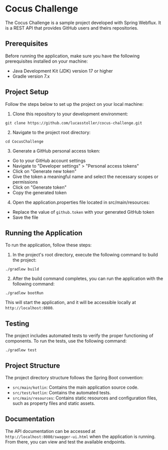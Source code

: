 # Cocus Challenge

The Cocus Challenge is a sample project developed with Spring Webflux. It is a REST API that provides GitHub users and theirs repositories.

## Prerequisites

Before running the application, make sure you have the following prerequisites installed on your machine:

- Java Development Kit (JDK) version 17 or higher
- Gradle version 7.x

## Project Setup

Follow the steps below to set up the project on your local machine:

1. Clone this repository to your development environment:

```shell
git clone https://github.com/lucasstoller/cocus-challenge.git
```

2. Navigate to the project root directory:

```shell
cd CocusChallenge
```
3. Generate a GitHub personal access token:
- Go to your GitHub account settings
- Navigate to "Developer settings" > "Personal access tokens"
- Click on "Generate new token"
- Give the token a meaningful name and select the necessary scopes or permissions
- Click on "Generate token"
- Copy the generated token

4. Open the application.properties file located in src/main/resources:
- Replace the value of `github.token` with your generated GitHub token
- Save the file

## Running the Application

To run the application, follow these steps:

1. In the project's root directory, execute the following command to build the project:

```shell
./gradlew build
```

2. After the build command completes, you can run the application with the following command:

```shell
./gradlew bootRun
```

This will start the application, and it will be accessible locally at `http://localhost:8080`.

## Testing

The project includes automated tests to verify the proper functioning of components. To run the tests, use the following command:

```shell
./gradlew test
```

## Project Structure

The project directory structure follows the Spring Boot convention:

- `src/main/kotlin`: Contains the main application source code.
- `src/test/kotlin`: Contains the automated tests.
- `src/main/resources`: Contains static resources and configuration files, such as property files and static assets.

## Documentation

The API documentation can be accessed at `http://localhost:8080/swagger-ui.html` when the application is running. From there, you can view and test the available endpoints.

